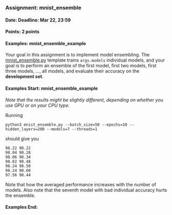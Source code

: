 ### Assignment: mnist_ensemble
#### Date: Deadline: Mar 22, 23:59
#### Points: 2 points
#### Examples: mnist_ensemble_example

Your goal in this assignment is to implement model ensembling.
The [mnist_ensemble.py](https://github.com/ufal/npfl114/tree/master/labs/03/mnist_ensemble.py)
template trains `args.models` individual models, and your goal is to perform
an ensemble of the first model, first two models, first three models, …, all
models, and evaluate their accuracy on the **development set**.

#### Examples Start: mnist_ensemble_example
_Note that the results might be slightly different, depending on whether you use
GPU or on your CPU type._

Running
```
python3 mnist_ensemble.py --batch_size=50 --epochs=10 --hidden_layers=200 --models=7 --threads=1
```
should give you
```
98.22 98.22
98.04 98.28
98.06 98.34
98.02 98.48
98.24 98.50
98.24 98.60
97.56 98.44
```

Note that how the averaged performance increases with the number of models. Also
note that the seventh model with bad individual accuracy hurts the ensemble.
#### Examples End:
